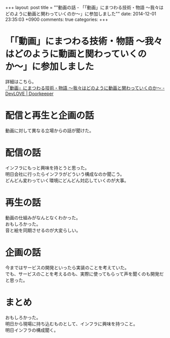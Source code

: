 +++
layout: post
title = ""動画の話 - 「「動画」にまつわる技術・物語 〜我々はどのように動画と関わっていくのか〜」に参加しました""
date: 2014-12-01 23:35:03 +0900
comments: true
categories: 
+++

「「動画」にまつわる技術・物語 〜我々はどのように動画と関わっていくのか〜」に参加しました
====
詳細はこちら。  
[「動画」にまつわる技術・物語 〜我々はどのように動画と関わっていくのか〜 - DevLOVE | Doorkeeper](http://devlove.doorkeeper.jp/events/17326)

配信と再生と企画の話
====
動画に対して異なる立場からの話が聞けた。

配信の話
====
インフラにもっと興味を持とうと思った。  
明日会社に行ったらインフラがどういう構成なのか聞こう。  
どんどん変わっていく環境にどんどん対応していくのが大事。

再生の話
====
動画の仕組みがなんとなくわかった。  
おもしろかった。  
音と絵を同期させるのが大変らしい。

企画の話
====
今まではサービスの開発といったら実装のことを考えていた。  
でも、サービスのことを考えるのも、実際に使ってもらって声を聞くのも開発だと思った。

まとめ
====
おもしろかった。  
明日から現場に持ち込むものとして、インフラに興味を持つこと。  
明日インフラの構成聞く。
